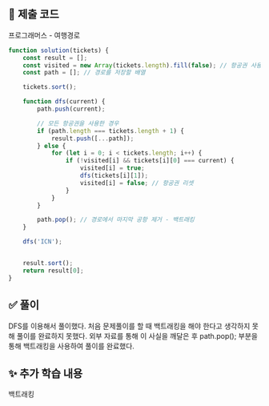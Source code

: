## 📌 제출 코드
프로그래머스 - 여행경로

```javascript
function solution(tickets) {
    const result = [];
    const visited = new Array(tickets.length).fill(false); // 항공권 사용 여부
    const path = []; // 경로를 저장할 배열

    tickets.sort();

    function dfs(current) {
        path.push(current);

        // 모든 항공권을 사용한 경우
        if (path.length === tickets.length + 1) {
            result.push([...path]);
        } else {
            for (let i = 0; i < tickets.length; i++) {
                if (!visited[i] && tickets[i][0] === current) {
                    visited[i] = true;
                    dfs(tickets[i][1]);
                    visited[i] = false; // 항공권 리셋
                }
            }
        }

        path.pop(); // 경로에서 마지막 공항 제거 - 백트래킹
    }

    dfs('ICN');


    result.sort();
    return result[0];
}
```

## ✅ 풀이
DFS를 이용해서 풀이했다.
처음 문제풀이를 할 때 백트래킹을 해야 한다고 생각하지 못해 풀이를 완료하지 못했다.
외부 자료를 통해 이 사실을 깨달은 후 path.pop(); 부분을 통해 백트래킹을 사용하여 풀이를 완료했다.


## ✨ 추가 학습 내용
백트래킹
